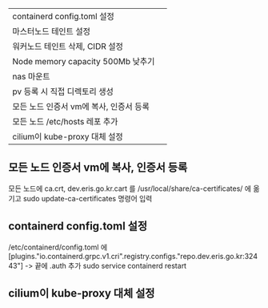 |                                |     |
| ------------------------------ | --- |
| containerd config.toml 설정      |     |
| 마스터노드 테인트 설정                   |     |
| 워커노드 테인트 삭제, CIDR 설정           |     |
| Node memory capacity 500Mb 낮추기 |     |
| nas 마운트                        |     |
| pv 등록 시 직접 디렉토리 생성             |     |
| 모든 노드 인증서 vm에 복사, 인증서 등록       |     |
| 모든 노드 /etc/hosts 레포 추가         |     |
| cilium이 kube-proxy 대체 설정       |     |


## 모든 노드 인증서 vm에 복사, 인증서 등록

모든 노드에 ca.crt, dev.eris.go.kr.cart 를
/usr/local/share/ca-certificates/ 에 옮기고
sudo update-ca-certificates 명령어 입력

## containerd config.toml 설정

/etc/containerd/config.toml 에
[plugins."io.containerd.grpc.v1.cri".registry.configs."repo.dev.eris.go.kr:32443"] -> 끝에 .auth 추가
sudo service containerd restart

## cilium이 kube-proxy 대체 설정



